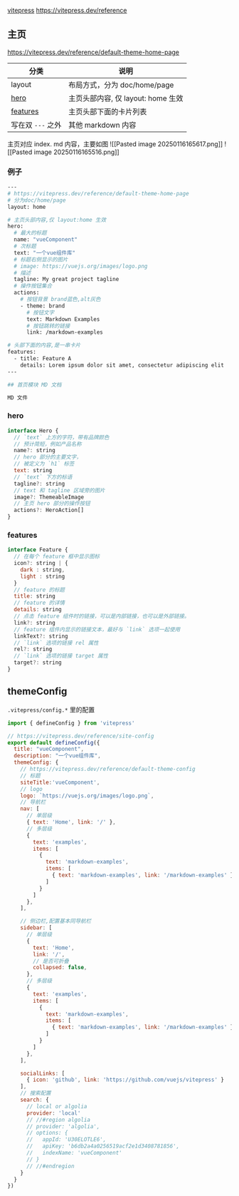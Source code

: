  [vitepress](https://juejin.cn/post/7362547962604437541?searchId=20250116152459C477D53F0033D50AF80C#heading-40)
 https://vitepress.dev/reference

## 主页
https://vitepress.dev/reference/default-theme-home-page

| 分类                     | 说明                        |
| ---------------------- | ------------------------- |
| layout                 | 布局方式，分为 doc/home/page     |
| [hero](#hero)          | 主页头部内容, 仅 layout: home 生效 |
| [features](##features) | 主页头部下面的卡片列表               |
| 写在双 `---` 之外           | 其他 markdown 内容            |

主页对应 index. md 内容，主要如图
![[Pasted image 20250116165617.png]]
![[Pasted image 20250116165516.png]]
### 例子
```sh
---
# https://vitepress.dev/reference/default-theme-home-page
# 分为doc/home/page
layout: home

# 主页头部内容,仅 layout:home 生效
hero:
  # 最大的标题
  name: "vueComponent"
  # 次标题
  text: "一个vue组件库"
  # 标题右侧显示的图片
  # image: https://vuejs.org/images/logo.png
  # 描述
  tagline: My great project tagline
  # 操作按钮集合
  actions:
    # 按钮背景 brand蓝色,alt灰色
    - theme: brand
      # 按钮文字
      text: Markdown Examples
      # 按钮跳转的链接
      link: /markdown-examples

# 头部下面的内容,是一串卡片
features:
  - title: Feature A
    details: Lorem ipsum dolor sit amet, consectetur adipiscing elit
---

## 首页模块 MD 文档

MD 文件
```
### hero
```js
interface Hero {
  // `text` 上方的字符，带有品牌颜色
  // 预计简短，例如产品名称
  name?: string
  // hero 部分的主要文字，
  // 被定义为 `h1` 标签
  text: string
  // `text` 下方的标语
  tagline?: string
  // text 和 tagline 区域旁的图片
  image?: ThemeableImage
  // 主页 hero 部分的操作按钮
  actions?: HeroAction[]
}

```
### features
```js
interface Feature {
  // 在每个 feature 框中显示图标
  icon?: string | {
  	dark : string,
  	light : string
  }
  // feature 的标题
  title: string
  // feature 的详情
  details: string
  // 点击 feature 组件时的链接，可以是内部链接，也可以是外部链接。
  link?: string
  // feature 组件内显示的链接文本，最好与 `link` 选项一起使用
  linkText?: string
  // `link` 选项的链接 rel 属性
  rel?: string
  // `link` 选项的链接 target 属性
  target?: string
}

```

## themeConfig
`.vitepress/config.*` 里的配置

```js
import { defineConfig } from 'vitepress'

// https://vitepress.dev/reference/site-config
export default defineConfig({
  title: "vueComponent",
  description: "一个vue组件库",
  themeConfig: {
    // https://vitepress.dev/reference/default-theme-config
    // 标题
    siteTitle:'vueComponent',
    // logo
    logo: `https://vuejs.org/images/logo.png`,
    // 导航栏
    nav: [
      // 单层级
      { text: 'Home', link: '/' },
      // 多层级
      {
        text: 'examples',
        items: [
          {
            text: 'markdown-examples',
            items: [
              { text: 'markdown-examples', link: '/markdown-examples' },
            ]
          }
        ]
      },
    ],

    // 侧边栏,配置基本同导航栏
    sidebar: [
      // 单层级
      {
        text: 'Home',
        link: '/',
        // 是否可折叠
        collapsed: false,
      },
      // 多层级
      {
        text: 'examples',
        items: [
          {
            text: 'markdown-examples',
            items: [
              { text: 'markdown-examples', link: '/markdown-examples' },
            ]
          }
        ]
      },
    ],

    socialLinks: [
      { icon: 'github', link: 'https://github.com/vuejs/vitepress' }
    ],
    // 搜索配置
    search: {
      // local or algolia
      provider: 'local'
      // //#region algolia
      // provider: 'algolia',
      // options: {
      //   appId: 'U30ELOTLE6',
      //   apiKey: 'b6db2a4a0256519acf2e1d3408781856',
      //   indexName: 'vueComponent'
      // }
      // //#endregion
    }
  }
})

```

